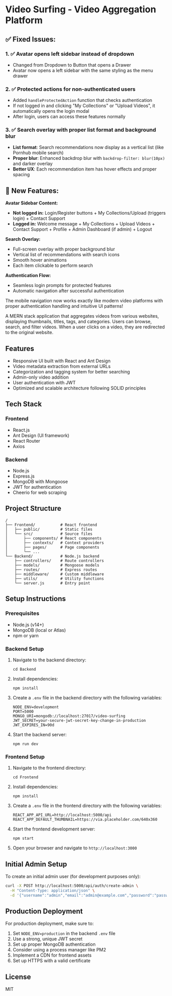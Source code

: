# Video Surfing - Video Aggregation Platform

## ✅ **Fixed Issues:**

### 1. **✅ Avatar opens left sidebar instead of dropdown**

- Changed from Dropdown to Button that opens a Drawer
- Avatar now opens a left sidebar with the same styling as the menu drawer


### 2. **✅ Protected actions for non-authenticated users**

- Added `handleProtectedAction` function that checks authentication
- If not logged in and clicking "My Collections" or "Upload Videos", it automatically opens the login modal
- After login, users can access these features normally


### 3. **✅ Search overlay with proper list format and background blur**

- **List format**: Search recommendations now display as a vertical list (like Pornhub mobile search)
- **Proper blur**: Enhanced backdrop blur with `backdrop-filter: blur(10px)` and darker overlay
- **Better UX**: Each recommendation item has hover effects and proper spacing


## 🎯 **New Features:**

**Avatar Sidebar Content:**

- **Not logged in:** Login/Register buttons + My Collections/Upload (triggers login) + Contact Support
- **Logged in:** Welcome message + My Collections + Upload Videos + Contact Support + Profile + Admin Dashboard (if admin) + Logout


**Search Overlay:**

- Full-screen overlay with proper background blur
- Vertical list of recommendations with search icons
- Smooth hover animations
- Each item clickable to perform search


**Authentication Flow:**

- Seamless login prompts for protected features
- Automatic navigation after successful authentication


The mobile navigation now works exactly like modern video platforms with proper authentication handling and intuitive UI patterns!

A MERN stack application that aggregates videos from various websites, displaying thumbnails, titles, tags, and categories. Users can browse, search, and filter videos. When a user clicks on a video, they are redirected to the original website.

## Features

- Responsive UI built with React and Ant Design
- Video metadata extraction from external URLs
- Categorization and tagging system for better searching
- Admin-only video addition
- User authentication with JWT
- Optimized and scalable architecture following SOLID principles

## Tech Stack

### Frontend
- React.js
- Ant Design (UI framework)
- React Router
- Axios

### Backend
- Node.js
- Express.js
- MongoDB with Mongoose
- JWT for authentication
- Cheerio for web scraping

## Project Structure

```
/
├── Frontend/           # React frontend
│   ├── public/         # Static files
│   └── src/            # Source files
│       ├── components/ # React components
│       ├── contexts/   # Context providers
│       ├── pages/      # Page components
│       └── ...
└── Backend/            # Node.js backend
    ├── controllers/    # Route controllers
    ├── models/         # Mongoose models
    ├── routes/         # Express routes
    ├── middleware/     # Custom middleware
    ├── utils/          # Utility functions
    └── server.js       # Entry point
```

## Setup Instructions

### Prerequisites
- Node.js (v14+)
- MongoDB (local or Atlas)
- npm or yarn

### Backend Setup
1. Navigate to the backend directory:
   ```
   cd Backend
   ```

2. Install dependencies:
   ```
   npm install
   ```

3. Create a `.env` file in the backend directory with the following variables:
   ```
   NODE_ENV=development
   PORT=5000
   MONGO_URI=mongodb://localhost:27017/video-surfing
   JWT_SECRET=your-secure-jwt-secret-key-change-in-production
   JWT_EXPIRES_IN=90d
   ```

4. Start the backend server:
   ```
   npm run dev
   ```

### Frontend Setup
1. Navigate to the frontend directory:
   ```
   cd Frontend
   ```

2. Install dependencies:
   ```
   npm install
   ```

3. Create a `.env` file in the frontend directory with the following variables:
   ```
   REACT_APP_API_URL=http://localhost:5000/api
   REACT_APP_DEFAULT_THUMBNAIL=https://via.placeholder.com/640x360
   ```

4. Start the frontend development server:
   ```
   npm start
   ```

5. Open your browser and navigate to `http://localhost:3000`

## Initial Admin Setup
To create an initial admin user (for development purposes only):

```bash
curl -X POST http://localhost:5000/api/auth/create-admin \
  -H "Content-Type: application/json" \
  -d '{"username":"admin","email":"admin@example.com","password":"password123"}'
```

## Production Deployment
For production deployment, make sure to:
1. Set `NODE_ENV=production` in the backend `.env` file
2. Use a strong, unique JWT secret
3. Set up proper MongoDB authentication
4. Consider using a process manager like PM2
5. Implement a CDN for frontend assets
6. Set up HTTPS with a valid certificate

## License
MIT 